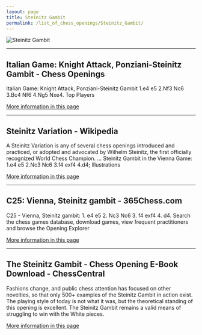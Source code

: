 ```yaml
---
layout: page
title: Steinitz Gambit
permalink: /list_of_chess_openings/Steinitz_Gambit/
---
```


![Steinitz Gambit](https://www.thechesswebsite.com/wp-content/uploads/2013/04/steinitz-gambit-featured1.jpg)

---

## Italian Game: Knight Attack, Ponziani-Steinitz Gambit - Chess Openings

Italian Game: Knight Attack, Ponziani-Steinitz Gambit 1.e4 e5 2.Nf3 Nc6 3.Bc4 Nf6 4.Ng5 Nxe4. Top Players

[More information in this page](https://www.chess.com/openings/Italian-Game-Knight-Attack-Ponziani-Steinitz-Gambit)

---

## Steinitz Variation - Wikipedia

A Steinitz Variation is any of several chess openings introduced and practiced, or adopted and advocated by Wilhelm Steinitz, the first officially recognized World Chess Champion. ... Steinitz Gambit in the Vienna Game: 1.e4 e5 2.Nc3 Nc6 3.f4 exf4 4.d4; Illustrations

[More information in this page](https://en.wikipedia.org/wiki/Steinitz_Variation)

---

## C25: Vienna, Steinitz gambit - 365Chess.com

C25 - Vienna, Steinitz gambit: 1. e4 e5 2. Nc3 Nc6 3. f4 exf4 4. d4. Search the chess games database, download games, view frequent practitioners and browse the Opening Explorer

[More information in this page](https://www.365chess.com/eco/C25_Vienna_Steinitz_gambit)

---

## The Steinitz Gambit - Chess Opening E-Book Download - ChessCentral

Fashions change, and public chess attention has focused on other novelties, so that only 500+ examples of the Steinitz Gambit in action exist. The playing style of today is not what it was, but the theoretical standing of this opening is excellent. The Steinitz Gambit remains a valid means of struggling to win with the White pieces.

[More information in this page](https://www.chesscentral.com/the-steinitz-gambit-chess-opening-e-book-download/)

